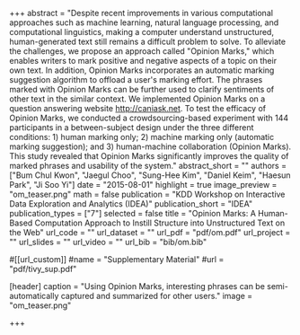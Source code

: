 +++
abstract = "Despite recent improvements in various computational approaches such as machine learning, natural language processing, and computational linguistics, making a computer understand unstructured, human-generated text still remains a difficult problem to solve. To alleviate the challenges, we propose an approach called \"Opinion Marks,\" which enables writers to mark positive and negative aspects of a topic on their own text. In addition, Opinion Marks incorporates an automatic marking suggestion algorithm to offload a user's marking effort. The phrases marked with Opinion Marks can be further used to clarify sentiments of other text in the similar context. We implemented Opinion Marks on a question answering website http://caniask.net. To test the efficacy of Opinion Marks, we conducted a crowdsourcing-based experiment with 144 participants in a between-subject design under the three different conditions: 1) human marking only; 2) machine marking only (automatic marking suggestion); and 3) human-machine collaboration (Opinion Marks). This study revealed that Opinion Marks significantly improves the quality of marked phrases and usability of the system."
abstract_short = ""
authors = ["Bum Chul Kwon", "Jaegul Choo", "Sung-Hee Kim", "Daniel Keim", "Haesun Park", "Ji Soo Yi"]
date = "2015-08-01"
highlight = true
image_preview = "om_teaser.png"
math = false
publication = "KDD Workshop on Interactive Data Exploration and Analytics (IDEA)"
publication_short = "IDEA"
publication_types = ["7"]
selected = false
title = "Opinion Marks: A Human-Based Computation Approach to Instill Structure into Unstructured Text on the Web"
url_code = ""
url_dataset = ""
url_pdf = "pdf/om.pdf"
url_project = ""
url_slides = ""
url_video = ""
url_bib = "bib/om.bib"

#[[url_custom]]
#name = "Supplementary Material"
#url = "pdf/tivy_sup.pdf"

[header]
  caption = "Using Opinion Marks, interesting phrases can be semi-automatically captured and summarized for other users."
  image = "om_teaser.png"

+++

